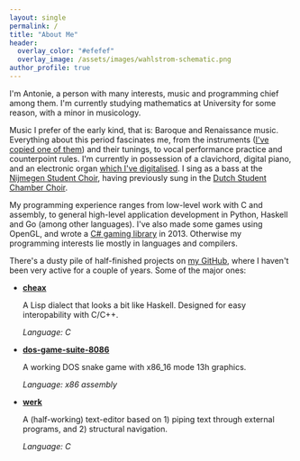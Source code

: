 ```yaml
---
layout: single
permalink: /
title: "About Me"
header:
  overlay_color: "#efefef"
  overlay_image: /assets/images/wahlstrom-schematic.png
author_profile: true
---
```


I'm Antonie, a person with many interests, music and programming chief among them. I'm currently studying mathematics at University for some reason, with a minor in musicology.

Music I prefer of the early kind, that is: Baroque and Renaissance music. Everything about this period fascinates me, from the instruments ([I've copied one of them](/wahlstrom-clavichord-2020/)) and their tunings, to vocal performance practice and counterpoint rules. I'm currently in possession of a clavichord, digital piano, and an electronic organ [which I've digitalised](/organ-2018/). I sing as a bass at the [Nijmegen Student Choir](https://www.nskad.nl/), having previously sung in the [Dutch Student Chamber Choir](https://nskk.nl/).

My programming experience ranges from low-level work with C and assembly, to general high-level application development in Python, Haskell and Go (among other languages). I've also made some games using OpenGL, and wrote a [C# gaming library](https://github.com/andykorth/Pencil.Gaming) in 2013. Otherwise my programming interests lie mostly in languages and compilers.

There's a dusty pile of half-finished projects on [my GitHub](https://github.com/antonijn), where I haven't been very active for a couple of years. Some of the major ones:

  - [**cheax**](https://github.com/antonijn/cheax)

    A Lisp dialect that looks a bit like Haskell. Designed for easy interopability with C/C++.

    _Language: C_

  - [**dos-game-suite-8086**](https://github.com/antonijn/dos-game-suite-8086)

     A working DOS snake game with x86_16 mode 13h graphics.

     _Language: x86 assembly_

  - [**werk**](https://github.com/antonijn/werk)

    A (half-working) text-editor based on 1) piping text through external programs, and 2) structural navigation.

    _Language: C_

